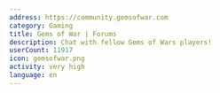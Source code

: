 ```yaml
---
address: https://community.gemsofwar.com
category: Gaming
title: Gems of War | Forums
description: Chat with fellow Gems of Wars players!
userCount: 11917
icon: gemsofwar.png
activity: very high
language: en
---
```


